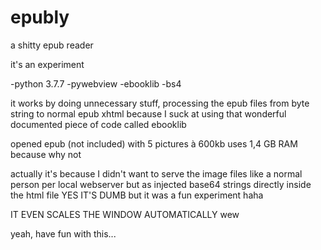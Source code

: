 # epubly
a shitty epub reader

it's an experiment

-python 3.7.7
-pywebview
-ebooklib
-bs4

it works by doing unnecessary stuff, processing the epub files from byte string to normal epub xhtml because I suck
at using that wonderful documented piece of code called ebooklib 

opened epub (not included) with 5 pictures à 600kb uses 1,4 GB RAM because why not

actually it's because I didn't want to serve the image files like a normal person per local webserver but as injected 
base64 strings directly inside the html file YES IT'S DUMB but it was a fun experiment haha

IT EVEN SCALES THE WINDOW AUTOMATICALLY wew

yeah, have fun with this...
